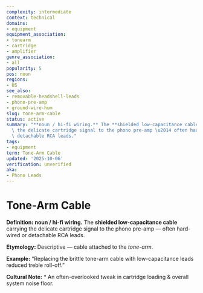 ```yaml
---
complexity: intermediate
context: technical
domains:
- equipment
equipment_association:
- tonearm
- cartridge
- amplifier
genre_association:
- all
popularity: 5
pos: noun
regions:
- US
see_also:
- removable-headshell-leads
- phono-pre-amp
- ground-wire-hum
slug: tone-arm-cable
status: active
summary: "**noun / hi-fi wiring.** The **shielded low-capacitance cable** carrying\
  \ the delicate cartridge signal to the phono pre-amp \u2014 often hard-wired or\
  \ detachable RCA leads."
tags:
- equipment
term: Tone-Arm Cable
updated: '2025-10-06'
verification: unverified
aka:
- Phono Leads
---
```


# Tone-Arm Cable

**Definition:** **noun / hi-fi wiring.** The **shielded low-capacitance cable** carrying the delicate cartridge signal to the phono pre-amp — often hard-wired or detachable RCA leads.

**Etymology:** Descriptive — cable attached to the *tone-arm*.

**Example:** “Replacing the brittle tone-arm cable with low-capacitance leads reduced treble roll-off.”

**Cultural Note:** * An often-overlooked tweak in cartridge loading & overall system noise floor.

